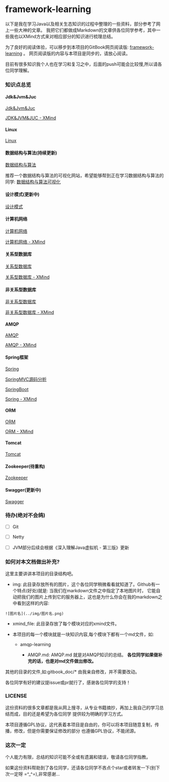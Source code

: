 # framework-learning

以下是我在学习Java以及相关生态知识的过程中整理的一些资料，部分参考了网上一些大神的文章。
我把它们都做成Markdown的文章供各位同学参考，其中一些我也以XMind方式来对相应部分的知识进行梳理总结。

为了良好的阅读体验，可以移步到本项目的GitBook网页阅读版:
[framework-learning](https://qsjzwithguang19forever.gitee.io/framework-learning) 。
网页阅读版的内容与本项目是同步的，请放心阅读。

目前有很多知识我个人也在学习和复习之中，后面的push可能会比较慢,所以请各位同学理解。


### 知识点总览

#### Jdk&Jvm&Juc

[Jdk&Jvm&Juc](https://github.com/guang19/framework-learning/blob/dev/jdk-jvm-juc/Jdk&Jvm&Juc.md)

[JDK&JVM&JUC - XMind](xmind_file/JDK&JVM&JUC.xmind)



#### Linux

[Linux](https://github.com/guang19/framework-learning/blob/dev/linux-learning/Linux.md)



#### 数据结构与算法(持续更新)

[数据结构与算法](https://github.com/guang19/framework-learning/blob/dev/datastructure-algorithm/DataStructure&Algorithm.md)

推荐一个数据结构与算法的可视化网站，希望能够帮到正在学习数据结构与算法的同学: [数据结构与算法可视化](https://www.cs.usfca.edu/~galles/visualization/Algorithms.html)



#### 设计模式(更新中)

[设计模式](https://github.com/guang19/framework-learning/blob/dev/design_pattern/DesignPattern.md)



#### 计算机网络

[计算机网络](https://github.com/guang19/framework-learning/blob/dev/computer_network/ComputerNetwork.md)

[计算机网络 - XMind](xmind_file/计算机网络.xmind)



#### 关系型数据库

[关系型数据库](https://github.com/guang19/framework-learning/blob/dev/rdbms-learning/RDBMS.md)

[关系型数据库 - XMind](xmind_file/关系型数据库.xmind)



#### 非关系型数据库

[非关系型数据库](https://github.com/guang19/framework-learning/blob/dev/nosql-learning/NoSQL.md)

[非关系型数据库 - XMind](xmind_file/非关系型数据库.xmind)



#### AMQP

[AMQP](https://github.com/guang19/framework-learning/blob/dev/amqp-learning/AMQP.md)

[AMQP - XMind](xmind_file/AMQP.xmind)



#### Spring框架

[Spring](https://github.com/guang19/framework-learning/blob/dev/spring-learning/SpringFramework.md)

[SpringMVC源码分析](https://github.com/guang19/framework-learning/blob/dev/springmvc-learning/SpringMVC.md)

[SpringBoot](https://github.com/guang19/framework-learning/blob/dev/springmvc-learning/SpringBoot.md)

[Spring - XMind](xmind_file/Spring.xmind)



#### ORM

[ORM](https://github.com/guang19/framework-learning/blob/dev/orm-learning/ORM.md)

[ORM - XMind](xmind_file/ORM.xmind)



#### Tomcat

[Tomcat](https://github.com/guang19/framework-learning/blob/dev/tomcat9.0-source/Tomcat.md)



#### Zookeeper(待重构)

[Zookeeper](https://github.com/guang19/framework-learning/blob/dev/zookeeper-learning/Zookeeper.md)



#### Swagger(更新中)

[Swagger](https://github.com/guang19/framework-learning/blob/dev/swagger-learning/Swagger.md)



### 待办(绝对不会鸽)

- [ ] Git

- [ ] Netty

- [ ] JVM部分后续会根据《深入理解Java虚拟机 - 第三版》更新



### 如何对本文档做出补充?
这里主要讲讲本项目的目录结构吧。

- img: 此目录存放所有的图片，这个各位同学稍微看看就知道了。Github有一个特点(好处)就是:
当我们在markdown文件之中指定了本地图片时，
它能自动把我们的图片上传到它的服务器上，这也是为什么你会在我的markdown之中看到这样的内容: 

````text
![图片名](../img/图片名.png) 
````

- xmind_file: 此目录存放了每个模块对应的xmind文件。

- 本项目的每一个模块就是一块知识内容,每个模块下都有一个md文件，如:

  - amqp-learning
  
    - AMQP.md: AMQP.md 就是对AMQP知识的总结。 **各位同学如果做补充的话，也是对md文件做出修改。**

其他的目录的文件,如:gitbook_doc/* 由我亲自修改，并不需要改动。

各位同学有好的建议提issue或pr就行了，感谢各位同学的支持！



### LICENSE
这份资料的很多文章都是我从网上搜寻，从专业书籍摘抄，再加上我自己的学习总结而成，目的还是希望为各位同学
提供较为明确的学习方式。

本项目遵循GPL协议，这代表着本项目是自由的，你可以将本项目随意复制，传播，修改，但是你需要保证修改的部分
也遵循GPL协议，不能闭源。


### 这次一定

个人能力有限，总结的知识可能不全或有遗漏和错误，敬请各位同学指教。

如果这份资料帮助到了各位同学，还请各位同学不吝点个star或者转发一下(别下次一定呀 =^_^=),非常感谢...